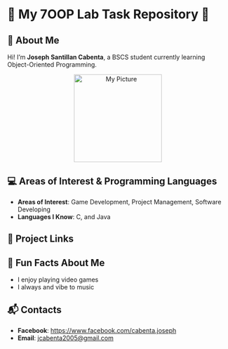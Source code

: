 # 🌟 My 7OOP Lab Task Repository 🌟

## 👤 About Me
Hi! I’m **Joseph Santillan Cabenta**, a BSCS student currently learning Object-Oriented Programming.

<!-- My Picture -->
<p align="center">
  <img src="https://i.imgur.com/80BdGKh.jpeg" alt="My Picture" width="200"/>
</p>

## 💻 Areas of Interest & Programming Languages
- **Areas of Interest**: Game Development, Project Management, Software Developing
- **Languages I Know**: C, and Java

## 🔗 Project Links

## 🎉 Fun Facts About Me
- I enjoy playing video games
- I always and vibe to music

## 📬 Contacts
- **Facebook**: https://www.facebook.com/cabenta.joseph  
- **Email**: jcabenta2005@gmail.com
